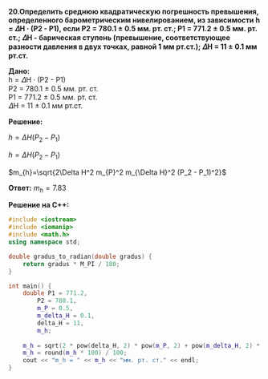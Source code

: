 **20.Определить среднюю квадратическую погрешность превышения, определенного барометрическим нивелированием, из зависимости h = 𝛥H · (P2 - P1), если P2 = 780.1 ± 0.5 мм. рт. ст.; P1 = 771.2 ± 0.5 мм. рт. ст.; 𝛥H - барическая ступень (превышение, соответствующее разности давления в двух точках, равной 1 мм рт.ст.); 𝛥H = 11 ± 0.1 мм рт.ст.**  

**Дано:**  
h = 𝛥H · (P2 - P1)  
P2 = 780.1 ± 0.5 мм. рт. ст.  
P1 = 771.2 ± 0.5 мм. рт. ст.  
𝛥H = 11 ± 0.1 мм рт.ст.     

**Решение:**    

$h=\Delta H(P_{2}-P_{1})$

$h=\Delta H(P_{2}-P_{1})$

$m_{h}=\sqrt{2\Delta H^2 m_{P}^2 m_{\Delta H}^2 (P_2 - P_1)^2}$

**Ответ:** 
$m_{h}=7.83$

**Решение на C++:**  
```c++
#include <iostream>
#include <iomanip>
#include <math.h>
using namespace std;

double gradus_to_radian(double gradus) {
    return gradus * M_PI / 180;
}

int main() {
    double P1 = 771.2,
        P2 = 780.1,
        m_P = 0.5,
        m_delta_H = 0.1, 
        delta_H = 11,
        m_h;
        
    m_h = sqrt(2 * pow(delta_H, 2) * pow(m_P, 2) + pow(m_delta_H, 2) * pow(P2 - P1, 2));
    m_h = round(m_h * 100) / 100;
    cout << "m_h = " << m_h << "мм. рт. ст." << endl;
}
```
